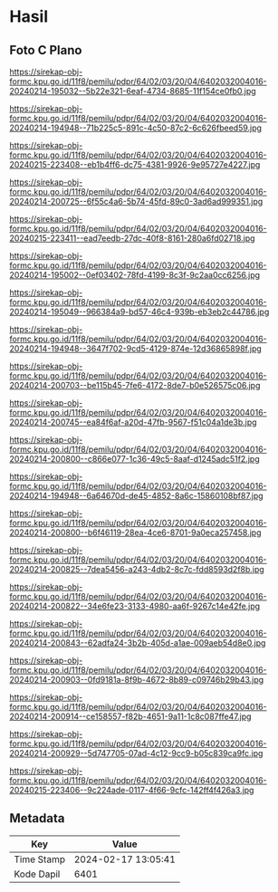 # Hasil

## Foto C Plano

https://sirekap-obj-formc.kpu.go.id/11f8/pemilu/pdpr/64/02/03/20/04/6402032004016-20240214-195032--5b22e321-6eaf-4734-8685-11f154ce0fb0.jpg

https://sirekap-obj-formc.kpu.go.id/11f8/pemilu/pdpr/64/02/03/20/04/6402032004016-20240214-194948--71b225c5-891c-4c50-87c2-6c626fbeed59.jpg

https://sirekap-obj-formc.kpu.go.id/11f8/pemilu/pdpr/64/02/03/20/04/6402032004016-20240215-223408--eb1b4ff6-dc75-4381-9926-9e95727e4227.jpg

https://sirekap-obj-formc.kpu.go.id/11f8/pemilu/pdpr/64/02/03/20/04/6402032004016-20240214-200725--6f55c4a6-5b74-45fd-89c0-3ad6ad999351.jpg

https://sirekap-obj-formc.kpu.go.id/11f8/pemilu/pdpr/64/02/03/20/04/6402032004016-20240215-223411--ead7eedb-27dc-40f8-8161-280a6fd02718.jpg

https://sirekap-obj-formc.kpu.go.id/11f8/pemilu/pdpr/64/02/03/20/04/6402032004016-20240214-195002--0ef03402-78fd-4199-8c3f-9c2aa0cc6256.jpg

https://sirekap-obj-formc.kpu.go.id/11f8/pemilu/pdpr/64/02/03/20/04/6402032004016-20240214-195049--966384a9-bd57-46c4-939b-eb3eb2c44786.jpg

https://sirekap-obj-formc.kpu.go.id/11f8/pemilu/pdpr/64/02/03/20/04/6402032004016-20240214-194948--3647f702-9cd5-4129-874e-12d36865898f.jpg

https://sirekap-obj-formc.kpu.go.id/11f8/pemilu/pdpr/64/02/03/20/04/6402032004016-20240214-200703--be115b45-7fe6-4172-8de7-b0e526575c06.jpg

https://sirekap-obj-formc.kpu.go.id/11f8/pemilu/pdpr/64/02/03/20/04/6402032004016-20240214-200745--ea84f6af-a20d-47fb-9567-f51c04a1de3b.jpg

https://sirekap-obj-formc.kpu.go.id/11f8/pemilu/pdpr/64/02/03/20/04/6402032004016-20240214-200800--c866e077-1c36-49c5-8aaf-d1245adc51f2.jpg

https://sirekap-obj-formc.kpu.go.id/11f8/pemilu/pdpr/64/02/03/20/04/6402032004016-20240214-194948--6a64670d-de45-4852-8a6c-15860108bf87.jpg

https://sirekap-obj-formc.kpu.go.id/11f8/pemilu/pdpr/64/02/03/20/04/6402032004016-20240214-200800--b6f46119-28ea-4ce6-8701-9a0eca257458.jpg

https://sirekap-obj-formc.kpu.go.id/11f8/pemilu/pdpr/64/02/03/20/04/6402032004016-20240214-200825--7dea5456-a243-4db2-8c7c-fdd8593d2f8b.jpg

https://sirekap-obj-formc.kpu.go.id/11f8/pemilu/pdpr/64/02/03/20/04/6402032004016-20240214-200822--34e6fe23-3133-4980-aa6f-9267c14e42fe.jpg

https://sirekap-obj-formc.kpu.go.id/11f8/pemilu/pdpr/64/02/03/20/04/6402032004016-20240214-200843--62adfa24-3b2b-405d-a1ae-009aeb54d8e0.jpg

https://sirekap-obj-formc.kpu.go.id/11f8/pemilu/pdpr/64/02/03/20/04/6402032004016-20240214-200903--0fd9181a-8f9b-4672-8b89-c09746b29b43.jpg

https://sirekap-obj-formc.kpu.go.id/11f8/pemilu/pdpr/64/02/03/20/04/6402032004016-20240214-200914--ce158557-f82b-4651-9a11-1c8c087ffe47.jpg

https://sirekap-obj-formc.kpu.go.id/11f8/pemilu/pdpr/64/02/03/20/04/6402032004016-20240214-200929--5d747705-07ad-4c12-9cc9-b05c839ca9fc.jpg

https://sirekap-obj-formc.kpu.go.id/11f8/pemilu/pdpr/64/02/03/20/04/6402032004016-20240215-223406--9c224ade-0117-4f66-9cfc-142ff4f426a3.jpg


## Metadata

| Key        | Value               |
| ---------- | ------------------- |
| Time Stamp | 2024-02-17 13:05:41 |
| Kode Dapil | 6401                |



